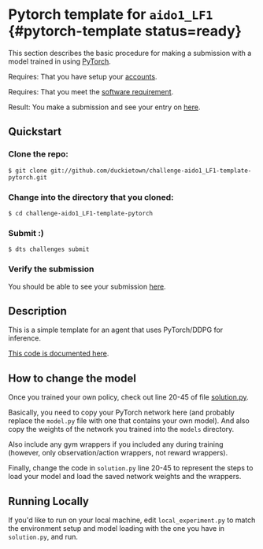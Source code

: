 # Pytorch template for `aido1_LF1` {#pytorch-template status=ready}

This section describes the basic procedure for making a submission with a model trained in using [PyTorch](https://pytorch.org/).

<div class='requirements' markdown='1'>

Requires: That you have setup your [accounts](#cm-accounts).

Requires: That you meet the [software requirement](#cm-sw).

Result: You make a submission and see your entry on [here](https://challenges.duckietown.org/v4/humans/challenges/aido1_LF1_r3-v3).

</div>

## Quickstart

### Clone the repo:

    $ git clone git://github.com/duckietown/challenge-aido1_LF1-template-pytorch.git

### Change into the directory that you cloned:
    
    $ cd challenge-aido1_LF1-template-pytorch
        
### Submit :)

    $ dts challenges submit
        
### Verify the submission

You should be able to see your submission [here](https://challenges.duckietown.org/v4/humans/challenges/aido1_LF1_r3-v3).


## Description

This is a simple template for an agent that uses PyTorch/DDPG for inference.

[This code is documented here](https://docs.duckietown.org/DT18/AIDO/out/pytorch_template.html).

## How to change the model

Once you trained your own policy, check out line 20-45 of file [solution.py](solution.py#L20).

Basically, you need to copy your PyTorch network here (and probably replace the `model.py` file with one that contains your own model). And also copy the weights of the network you trained into the `models` directory.

Also include any gym wrappers if you included any during training (however, only observation/action wrappers, not reward wrappers).

Finally, change the code in `solution.py` line 20-45 to represent the steps to load your model and load the saved network weights and the wrappers.

## Running Locally

If you'd like to run on your local machine, edit `local_experiment.py` to match the environment setup and model loading with the one you have in `solution.py`, and run.
